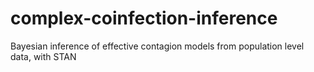# complex-coinfection-inference
Bayesian inference of effective contagion models from population level data, with STAN

